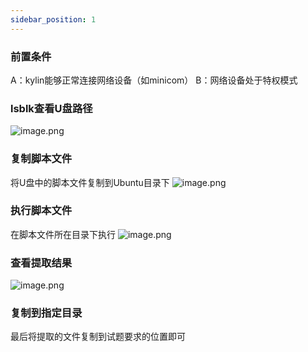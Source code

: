 ```yaml
---
sidebar_position: 1
---
```


### 前置条件
A：kylin能够正常连接网络设备（如minicom）
B：网络设备处于特权模式
### lsblk查看U盘路径
![image.png](https://cdn.nlark.com/yuque/0/2024/png/33622884/1713171867929-1248c7f7-e995-471b-a822-95590ec5a693.png#averageHue=%23fbf9f6&clientId=u82e23caa-d867-4&from=paste&height=263&id=udf8ef74b&originHeight=247&originWidth=530&originalType=binary&ratio=0.9375&rotation=0&showTitle=false&size=43724&status=done&style=none&taskId=u2e0adca8-84d9-4293-afe7-128cf5d9b36&title=&width=565.3333333333334)
### 复制脚本文件
将U盘中的脚本文件复制到Ubuntu目录下
![image.png](https://cdn.nlark.com/yuque/0/2024/png/33622884/1708510406186-a259da44-97ef-4f9a-88fd-0cdacb71c108.png#averageHue=%23faf8f0&clientId=u2ab2ab90-a163-4&from=paste&height=10&id=ua7f29b8d&originHeight=21&originWidth=722&originalType=binary&ratio=1.25&rotation=0&showTitle=false&size=8673&status=done&style=none&taskId=u89abb2bb-ee7e-4337-9df5-bf0602cea1e&title=&width=337)
### 执行脚本文件
在脚本文件所在目录下执行
![image.png](https://cdn.nlark.com/yuque/0/2024/png/33622884/1708510495268-f11f3e1f-8e4b-4782-be43-c5f4f620de98.png#averageHue=%23cbd07d&clientId=u2ab2ab90-a163-4&from=paste&height=8&id=frOSb&originHeight=16&originWidth=749&originalType=binary&ratio=1.25&rotation=0&showTitle=false&size=8170&status=done&style=none&taskId=uc2c8de9e-ecd7-42b8-b6d6-bde85d75443&title=&width=366)
### 查看提取结果
![image.png](https://cdn.nlark.com/yuque/0/2024/png/33622884/1708510670484-e3bc7a9f-b2a9-46d1-a946-4be4edcd203d.png#averageHue=%23fcfcf5&clientId=u2ab2ab90-a163-4&from=paste&height=52&id=u78dcc2f2&originHeight=52&originWidth=873&originalType=binary&ratio=1.25&rotation=0&showTitle=false&size=19195&status=done&style=none&taskId=u11aaad72-f604-4080-accb-ccc5aa04566&title=&width=873)
### 复制到指定目录
最后将提取的文件复制到试题要求的位置即可
